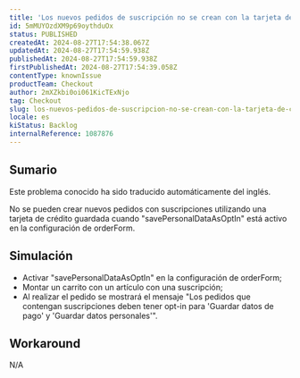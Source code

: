 ```yaml
---
title: 'Los nuevos pedidos de suscripción no se crean con la tarjeta de crédito guardada y savePersonalDataAsOptIn'
id: 5mMUYOzdXM9p69oythduOx
status: PUBLISHED
createdAt: 2024-08-27T17:54:38.067Z
updatedAt: 2024-08-27T17:54:59.938Z
publishedAt: 2024-08-27T17:54:59.938Z
firstPublishedAt: 2024-08-27T17:54:39.058Z
contentType: knownIssue
productTeam: Checkout
author: 2mXZkbi0oi061KicTExNjo
tag: Checkout
slug: los-nuevos-pedidos-de-suscripcion-no-se-crean-con-la-tarjeta-de-credito-guardada-y-savepersonaldataasoptin
locale: es
kiStatus: Backlog
internalReference: 1087876
---
```


## Sumario

<div class="alert alert-info">
  <p>Este problema conocido ha sido traducido automáticamente del inglés.</p>
</div>


No se pueden crear nuevos pedidos con suscripciones utilizando una tarjeta de crédito guardada cuando "savePersonalDataAsOptIn" está activo en la configuración de orderForm.


##

## Simulación



- Activar "savePersonalDataAsOptIn" en la configuración de orderForm;
- Montar un carrito con un artículo con una suscripción;
- Al realizar el pedido se mostrará el mensaje "Los pedidos que contengan suscripciones deben tener opt-in para 'Guardar datos de pago' y 'Guardar datos personales'".



## Workaround


N/A




